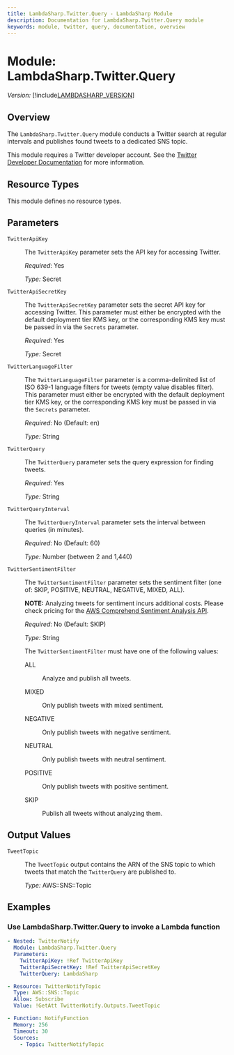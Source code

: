 ```yaml
---
title: LambdaSharp.Twitter.Query - LambdaSharp Module
description: Documentation for LambdaSharp.Twitter.Query module
keywords: module, twitter, query, documentation, overview
---
```


# Module: LambdaSharp.Twitter.Query
_Version:_ [!include[LAMBDASHARP_VERSION](../version.txt)]

## Overview

The `LambdaSharp.Twitter.Query` module conducts a Twitter search at regular intervals and publishes found tweets to a dedicated SNS topic.

This module requires a Twitter developer account. See the [Twitter Developer Documentation](https://developer.twitter.com/en/docs/basics/getting-started) for more information.

## Resource Types

This module defines no resource types.

## Parameters

<dl>

<dt><code>TwitterApiKey</code></dt>
<dd>

The <code>TwitterApiKey</code> parameter sets the API key for accessing Twitter.

<i>Required</i>: Yes

<i>Type:</i> Secret
</dd>

<dt><code>TwitterApiSecretKey</code></dt>
<dd>

The <code>TwitterApiSecretKey</code> parameter sets the secret API key for accessing Twitter. This parameter must either be encrypted with the default deployment tier KMS key, or the corresponding KMS key must be passed in via  the <code>Secrets</code> parameter.

<i>Required</i>: Yes

<i>Type:</i> Secret
</dd>

<dt><code>TwitterLanguageFilter</code></dt>
<dd>

The <code>TwitterLanguageFilter</code> parameter is a comma-delimited list of ISO 639-1 language filters for tweets (empty value disables filter). This parameter must either be encrypted with the default deployment tier KMS key, or the corresponding KMS key must be passed in via  the <code>Secrets</code> parameter.

<i>Required</i>: No (Default: en)

<i>Type:</i> String
</dd>

<dt><code>TwitterQuery</code></dt>
<dd>

The <code>TwitterQuery</code> parameter sets the query expression for finding tweets.

<i>Required</i>: Yes

<i>Type:</i> String
</dd>

<dt><code>TwitterQueryInterval</code></dt>
<dd>

The <code>TwitterQueryInterval</code> parameter sets the interval between queries (in minutes).

<i>Required</i>: No (Default: 60)

<i>Type:</i> Number (between 2 and 1,440)
</dd>

<dt><code>TwitterSentimentFilter</code></dt>
<dd>

The <code>TwitterSentimentFilter</code> parameter sets the sentiment filter (one of: SKIP, POSITIVE, NEUTRAL, NEGATIVE, MIXED, ALL).

<b>NOTE:</b> Analyzing tweets for sentiment incurs additional costs. Please check pricing for the [AWS Comprehend Sentiment Analysis API](https://aws.amazon.com/comprehend/pricing/).

<i>Required</i>: No (Default: SKIP)

<i>Type:</i> String

The <code>TwitterSentimentFilter</code> must have one of the following values:
<dl>
<dt>ALL</dt>
<dd>

Analyze and publish all tweets.
</dd>
<dt>MIXED</dt>
<dd>

Only publish tweets with mixed sentiment.
</dd>
<dt>NEGATIVE</dt>
<dd>

Only publish tweets with negative sentiment.
</dd>
<dt>NEUTRAL</dt>
<dd>

Only publish tweets with neutral sentiment.
</dd>
<dt>POSITIVE</dt>
<dd>

Only publish tweets with positive sentiment.
</dd>
<dt>SKIP</dt>
<dd>

Publish all tweets without analyzing them.
</dd>
</dl>

</dd>

</dl>

## Output Values

<dl>

<dt><code>TweetTopic</code></dt>
<dd>

The <code>TweetTopic</code> output contains the ARN of the SNS topic to which tweets that match the <code>TwitterQuery</code> are published to.

<i>Type:</i> AWS::SNS::Topic
</dd>

</dl>

## Examples

### Use LambdaSharp.Twitter.Query to invoke a Lambda function

```yaml
- Nested: TwitterNotify
  Module: LambdaSharp.Twitter.Query
  Parameters:
    TwitterApiKey: !Ref TwitterApiKey
    TwitterApiSecretKey: !Ref TwitterApiSecretKey
    TwitterQuery: LambdaSharp

- Resource: TwitterNotifyTopic
  Type: AWS::SNS::Topic
  Allow: Subscribe
  Value: !GetAtt TwitterNotify.Outputs.TweetTopic

- Function: NotifyFunction
  Memory: 256
  Timeout: 30
  Sources:
    - Topic: TwitterNotifyTopic
```
